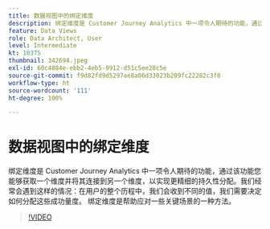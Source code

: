 ```yaml
---
title: 数据视图中的绑定维度
description: 绑定维度是 Customer Journey Analytics 中一项令人期待的功能，通过该功能您能够获取一个维度并将其连接到另一个维度……（请用 60 到 160 个字符描述）
feature: Data Views
role: Data Architect, User
level: Intermediate
kt: 10375
thumbnail: 342694.jpeg
exl-id: 60c4884e-ebb2-4eb5-9912-d51c5ee20c5e
source-git-commit: f9d82fd9d5297ae8a06d33023b209fc22282c3f0
workflow-type: ht
source-wordcount: '111'
ht-degree: 100%

---
```


# 数据视图中的绑定维度

绑定维度是 Customer Journey Analytics 中一项令人期待的功能，通过该功能您能够获取一个维度并将其连接到另一个维度，以实现更精细的持久性分配。我们经常会遇到这样的情况：在用户的整个历程中，我们会收到不同的值，我们需要决定如何分配这些成功量度。 绑定维度是帮助应对一些关键场景的一种方法。

>[!VIDEO](https://video.tv.adobe.com/v/342694/?quality=12&learn=on)
